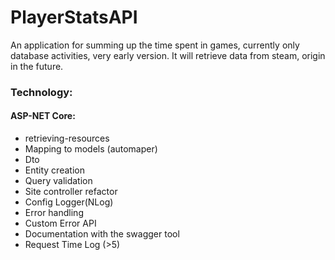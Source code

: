 # PlayerStatsAPI
An application for summing up the time spent in games, currently only database activities, very early version. It will retrieve data from steam, origin in the future.


### Technology:
#### ASP-NET Core:
- retrieving-resources
- Mapping to models (automaper)
- Dto 
- Entity creation 
- Query validation
- Site controller refactor
- Config Logger(NLog)
- Error handling
- Custom Error API
- Documentation with the swagger tool
- Request Time Log (>5)
